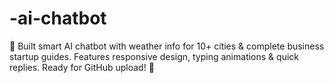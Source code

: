 # -ai-chatbot
🤖 Built smart AI chatbot with weather info for 10+ cities &amp; complete business startup guides. Features responsive design, typing animations &amp; quick replies. Ready for GitHub upload! 🚀
